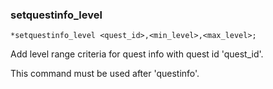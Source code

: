 ### setquestinfo_level
```
*setquestinfo_level <quest_id>,<min_level>,<max_level>;
```

Add level range criteria for quest info with quest id 'quest_id'.

This command must be used after 'questinfo'.
